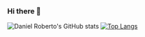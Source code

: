 ### Hi there 👋

![Daniel Roberto's GitHub stats](https://github-readme-stats.vercel.app/api?username=DanielTrybe&show_icons=true&theme=radical)
[![Top Langs](https://github-readme-stats.vercel.app/api/top-langs/?username=DanielTrybe&langs_count=8)](https://github.com/anuraghazra/github-readme-stats)


<!--
**DanielTrybe/DanielTrybe** is a ✨ _special_ ✨ repository because its `README.md` (this file) appears on your GitHub profile.

Here are some ideas to get you started:

- 🔭 I’m currently working on ...
- 🌱 I’m currently learning ...
- 👯 I’m looking to collaborate on ...
- 🤔 I’m looking for help with ...
- 💬 Ask me about ...
- 📫 How to reach me: ...
- 😄 Pronouns: ...
- ⚡ Fun fact: ...
-->
